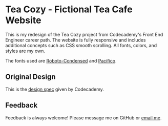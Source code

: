 # Tea Cozy - Fictional Tea Cafe Website

This is my redesign of the Tea Cozy project from Codecademy's Front End Engineer career path. The website is fully responsive and includes additional concepts such as CSS smooth scrolling. All fonts, colors, and styles are my own.

The fonts used are [Roboto-Condensed](https://fonts.google.com/specimen/Roboto+Condensed) and [Pacifico](https://fonts.google.com/specimen/Pacifico?preview.text=tea%20cozy&preview.text_type=custom).

## Original Design

This is the [design spec](https://www.dropbox.com/s/pn49f1fdswpmjwb/Tea-Cozy-Design-Spec.jpg?dl=0) given by Codecademy.

## Feedback

Feedback is always welcome! Please message me on GitHub or [email me](mailto:mrstarbuck@me.com).
